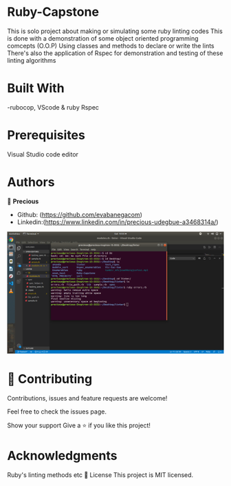 # Ruby-Capstone
This is solo project about making or simulating some ruby linting codes
This is done with a demonstration of some object oriented programming comcepts (O.O.P)
Using classes and methods to declare or write the lints
There's also the application of Rspec for demonstration and testing of these linting algorithms

# Built With

-rubocop, VScode & ruby Rspec

# Prerequisites
Visual Studio code editor

# Authors

👤 **Precious**

- Github: (https://github.com/evabanegacom)
- Linkedin:(https://www.linkedin.com/in/precious-udegbue-a3468314a/)

![screenshot](linter.png)
# 🤝 Contributing
Contributions, issues and feature requests are welcome!

Feel free to check the issues page.

Show your support
Give a ⭐️ if you like this project!

# Acknowledgments

Ruby's linting methods
etc
📝 License
This project is MIT licensed.

